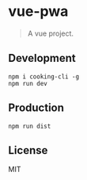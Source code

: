 # vue-pwa
> A vue project.

## Development

```shell
npm i cooking-cli -g
npm run dev
```

## Production
```
npm run dist
```

## License
MIT
